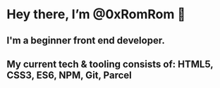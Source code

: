 # Hey there, I’m @0xRomRom 👋
## I'm a beginner front end developer.
## My current tech & tooling consists of: HTML5, CSS3, ES6, NPM, Git, Parcel

<!---
0xRomRom/0xRomRom is a ✨ special ✨ repository because its `README.md` (this file) appears on your GitHub profile.
You can click the Preview link to take a look at your changes.
--->
